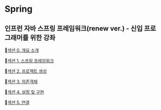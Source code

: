 # Spring

## 인프런 자바 스프링 프레임워크(renew ver.) - 신입 프로그래머를 위한 강좌

📌[섹션 0. 개요 소개](<https://github.com/ssohyunKim/Spring/blob/master/%EC%8A%A4%ED%94%84%EB%A7%81%EA%B0%9C%EC%9A%94.md>)

📌[섹션 1. 스프링 프레임워크](<https://github.com/ssohyunKim/Spring/blob/master/%EC%8A%A4%ED%94%84%EB%A7%81%ED%94%84%EB%A0%88%EC%9E%84%EC%9B%8C%ED%81%AC.md>)

📌[섹션 2. 프로젝트 생성](<https://github.com/ssohyunKim/Spring/blob/master/%EC%8A%A4%ED%94%84%EB%A7%81%ED%94%84%EB%A1%9C%EC%A0%9D%ED%8A%B8.md>)

📌[섹션 3. 의존객체](<https://github.com/ssohyunKim/Spring/blob/master/%EC%9D%98%EC%A1%B4%EA%B0%9D%EC%B2%B4.md>)

📌[섹션 4. 설정 및 구현](<https://github.com/ssohyunKim/Spring/blob/master/%EC%84%A4%EC%A0%95%EB%B0%8F%EA%B5%AC%ED%98%84.md>)

📌[섹션 5. 연결](<https://github.com/ssohyunKim/Spring/blob/master/%EC%97%B0%EA%B2%B0.md>)

